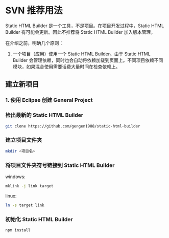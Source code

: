 # SVN 推荐用法

Static HTML Builder 是一个工具，不是项目。在项目开发过程中，Static HTML Builder 有可能会更新。因此不推荐将 Static HTML Builder 加入版本管理。

在介绍之前，明确几个原则：

1. 一个项目（应用）使用一个 Static HTML Builder。由于 Static HTML Builder 会管理依赖，同时也会自动将依赖加载到页面上。不同项目依赖不同模块，如果混合使用需要话费大量时间在检查依赖上。

## 建立新项目

### 1. 使用 Eclipse 创建 General Project



### 检出最新的 Static HTML Builder
```bash
git clone https://github.com/gengen1988/static-html-builder
```

### 建立项目文件夹
```bash
mkdir <项目名>
```

### 将项目文件夹符号链接到 Static HTML Builder

windows:
```bash
mklink -j link target
```

linux:
```bash
ln -s target link
```

### 初始化 Static HTML Builder
```bash
npm install
```
